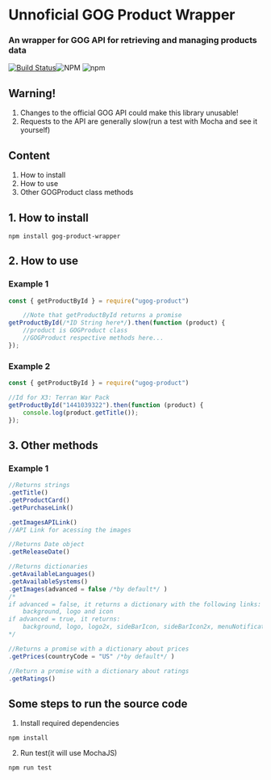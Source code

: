 # Unnoficial GOG Product Wrapper
### An wrapper for GOG API for retrieving and managing products data

[![Build Status](https://travis-ci.com/HDK101/unnoficial-gog-product-wrapper.svg?branch=master)](https://travis-ci.com/HDK101/unnoficial-gog-product-wrapper)![NPM](https://img.shields.io/npm/l/ugog-product)
![npm](https://img.shields.io/npm/v/ugog-product)


## Warning!
1. Changes to the official GOG API could make this library unusable!
2. Requests to the API are generally slow(run a test with Mocha and see it yourself)

## Content
1. How to install
2. How to use
3. Other GOGProduct class methods

## 1. How to install
```
npm install gog-product-wrapper
```

## 2. How to use
### Example 1
```javascript
const { getProductById } = require("ugog-product")

    //Note that getProductById returns a promise
getProductById(/*ID String here*/).then(function (product) {
    //product is GOGProduct class
    //GOGProduct respective methods here...
});

```

### Example 2
```javascript
const { getProductById } = require("ugog-product")

//Id for X3: Terran War Pack
getProductById("1441039322").then(function (product) {
    console.log(product.getTitle());
});

```

## 3. Other methods
### Example 1

```javascript
//Returns strings
.getTitle()
.getProductCard()
.getPurchaseLink()

.getImagesAPILink()
//API Link for acessing the images

//Returns Date object
.getReleaseDate()

//Returns dictionaries
.getAvailableLanguages()
.getAvailableSystems()
.getImages(advanced = false /*by default*/ )
/*
if advanced = false, it returns a dictionary with the following links:
    background, logo and icon
if advanced = true, it returns:
    background, logo, logo2x, sideBarIcon, sideBarIcon2x, menuNotificationAv, menuNotificationAv2
*/

//Returns a promise with a dictionary about prices 
.getPrices(countryCode = "US" /*by default*/ )

//Return a promise with a dictionary about ratings
.getRatings()

```

## Some steps to run the source code

1. Install required dependencies

```
npm install
```

2. Run test(it will use MochaJS)

```
npm run test
```
